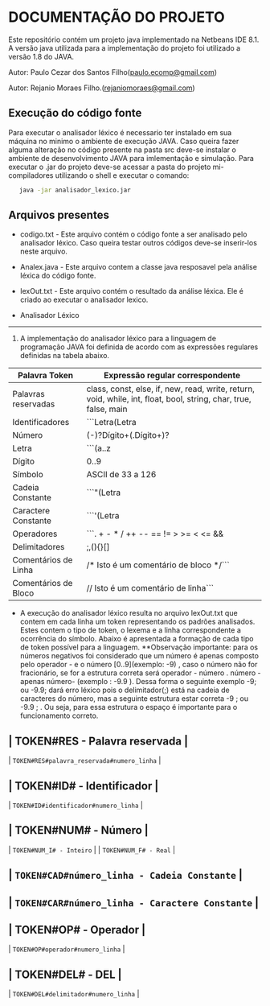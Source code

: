 DOCUMENTAÇÃO DO PROJETO
=======================
Este repositório contém um projeto java implementado na Netbeans IDE 8.1. A versão java utilizada para a implementação do projeto
foi utilizado a versão 1.8 do JAVA.

Autor: Paulo Cezar dos Santos Filho(paulo.ecomp@gmail.com)

Autor: Rejanio Moraes Filho.(rejaniomoraes@gmail.com)

Execução do código fonte
------------------------

Para executar o analisador léxico é necessario ter instalado em sua máquina no minimo o ambiente de execução JAVA. Caso queira
fazer alguma alteração no código presente na pasta src deve-se instalar o ambiente de desenvolvimento JAVA para imlementação e simulação.
Para executar o .jar do projeto deve-se acessar a pasta do projeto mi-compiladores utilizando o shell e executar o comando:

```bash
   java -jar analisador_lexico.jar
```

Arquivos presentes
-----------------------------------
* codigo.txt - Este arquivo contém o código fonte a ser analisado pelo analisador léxico. Caso queira testar outros códigos deve-se inserir-los neste arquivo.

* Analex.java - Este arquivo contem a classe java resposavel pela análise léxica do código fonte.

* lexOut.txt - Este arquivo contém o resultado da análise léxica. Ele é criado ao executar o analisador lexico.


* Analisador Léxico
-------------------

  1. A implementação do analisador léxico para a linguagem de programação JAVA foi definida de acordo com as expressões regulares definidas na tabela abaixo. 
  
| Palavra Token                        | Expressão regular correspondente     |
|--------------------------------------|--------------------------------------|
| Palavras reservadas                  | class, const, else, if, new, read, write, return, void, while, int, float, bool, string, char, true, false, main |
| Identificadores                      | ```Letra(Letra|Dígito|_)*```                          |
| Número                               | (-)?Dígito+(.Dígito+)?                              |
| Letra                                | ```(a..z|A..Z)```                                 |
| Dígito                               | 0..9                                        |
| Símbolo                              | ASCII de 33 a 126                               |
| Cadeia Constante                     | ```"(Letra|Dígito|Símbolo (exceto 34))*"```            |
| Caractere Constante                  | ```'(Letra|Dígito)'```           |
| Operadores                           | ```. + - * / ++ -- == != > >= < <= && || =```         |
| Delimitadores                        | ;,(){}[]                                |
| Comentários de Linha                 | /* Isto é um comentário de bloco */```             |
| Comentários de Bloco                 | // Isto é um comentário de linha```                |

* A execução do analisador léxico resulta no arquivo lexOut.txt que contem em cada linha um token representando os padrões analisados. Estes contem o tipo de token, o lexema e a linha correspondente a ocorrência do símbolo. Abaixo é apresentada a formação de cada tipo de token possível para a linguagem.
 **Observação importante: para os números negativos foi considerado que um número é apenas composto pelo operador - e o número [0..9](exemplo: -9) , caso o número não for fracionário, se for a estrutura correta será operador - número . número -apenas número- (exemplo : -9.9 ). Dessa forma o seguinte exemplo -9; ou -9.9; dará erro léxico pois o delimitador(;) está na cadeia de caracteres do número, mas a seguinte estrutura estar correta -9 ; ou -9.9 ; . Ou seja, para essa estrutura o espaço é importante para o funcionamento correto. 


| TOKEN#RES - Palavra reservada            |
 ------------------------------------------
| ```TOKEN#RES#palavra_reservada#numero_linha``` |
  
| TOKEN#ID# - Identificador                |
 ------------------------------------------
| ```TOKEN#ID#identificador#numero_linha```      |

| TOKEN#NUM# - Número                      |
 ------------------------------------------
| ```TOKEN#NUM_I# - Inteiro```                   |
| ```TOKEN#NUM_F# - Real```                      |

| ```TOKEN#CAD#número_linha - Cadeia Constante```            |
 ------------------------------------------

| ```TOKEN#CAR#número_linha - Caractere Constante```         |
 ------------------------------------------

| TOKEN#OP# - Operador                     |
 ------------------------------------------
| ```TOKEN#OP#operador#numero_linha```           |
 
| TOKEN#DEL# - DEL                         |
 ------------------------------------------	
| ```TOKEN#DEL#delimitador#numero_linha```       |

